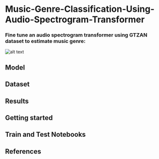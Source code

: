 # Music-Genre-Classification-Using-Audio-Spectrogram-Transformer
### Fine tune an audio spectrogram transformer using GTZAN dataset to estimate music genre:
![alt text](hhttps://github.com/sbajamy/Music-Genre-Classification-Using-Audio-Spectrogram-Transformer/blob/master/images/OpeningImage.jpg)  
## Model
## Dataset
## Results
## Getting started
## Train and Test Notebooks
## References
